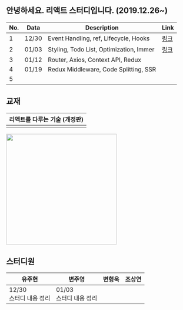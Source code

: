 ## 안녕하세요. 리액트 스터디입니다. (2019.12.26~)

|No. |Data|Description| Link|
|---|---|---|---|
|1|12/30|Event Handling, ref, Lifecycle, Hooks|[링크](https://2020winter-react.github.io/study/1230)|
|2|01/03|Styling, Todo List, Optimization, Immer|[링크](/study/0103)|
|3|01/12|Router, Axios, Context API, Redux||
|4|01/19|Redux Middleware, Code Splitting, SSR||
|5|||||


## 교재

|리액트를 다루는 기술 (개정판)|
|--|
||

<img src="https://images.velog.io/post-images/velopert/c5db3e20-c7a2-11e9-8c2d-7f24fb40725e/-2019-08-26-10.42.17.png" width="300" height="300">


## 스터디원


|유주현|변주영|변형욱|조상연|
|---|---|---|---|
|12/30<br>스터디 내용 정리|01/03<br>스터디 내용 정리|||
